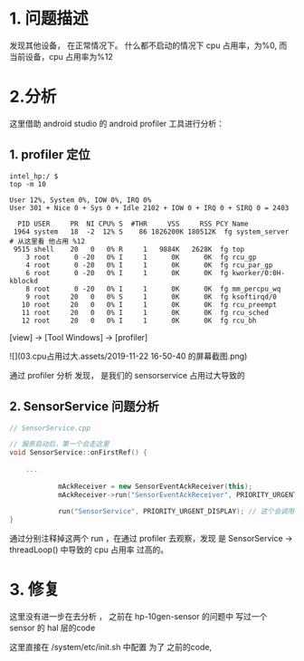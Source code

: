 # 1. 问题描述

发现其他设备， 在正常情况下。  什么都不启动的情况下  cpu 占用率，为%0, 而当前设备，cpu 占用率为%12

# 2.分析

这里借助 android studio 的 android profiler 工具进行分析：

## 1. profiler 定位

```shell
intel_hp:/ $
top -m 10

User 12%, System 0%, IOW 0%, IRQ 0%
User 301 + Nice 0 + Sys 0 + Idle 2102 + IOW 0 + IRQ 0 + SIRQ 0 = 2403

  PID USER     PR  NI CPU% S  #THR     VSS     RSS PCY Name
 1964 system   18  -2  12% S    86 1826200K 180512K  fg system_server # 从这里看 他占用 %12
 9515 shell    20   0   0% R     1   9884K   2628K  fg top
    3 root      0 -20   0% I     1      0K      0K  fg rcu_gp
    4 root      0 -20   0% I     1      0K      0K  fg rcu_par_gp
    6 root      0 -20   0% I     1      0K      0K  fg kworker/0:0H-kblockd
    8 root      0 -20   0% I     1      0K      0K  fg mm_percpu_wq
    9 root     20   0   0% S     1      0K      0K  fg ksoftirqd/0
   10 root     20   0   0% I     1      0K      0K  fg rcu_preempt
   11 root     20   0   0% I     1      0K      0K  fg rcu_sched
   12 root     20   0   0% I     1      0K      0K  fg rcu_bh

```





[view] -> [Tool Windows] -> [profiler]

![](03.cpu占用过大.assets/2019-11-22 16-50-40 的屏幕截图.png)

 

通过 profiler 分析 发现， 是我们的 sensorservice 占用过大导致的

## 2. SensorService 问题分析



```cpp
// SensorService.cpp 

// 服务启动后，第一个会走这里
void SensorService::onFirstRef() {
    
    ...
        
    		mAckReceiver = new SensorEventAckReceiver(this);
            mAckReceiver->run("SensorEventAckReceiver", PRIORITY_URGENT_DISPLAY);  // 这里会启动 SensorEventAckReceiver -> threadLoop()
    
            run("SensorService", PRIORITY_URGENT_DISPLAY); // 这个会调用 SensorService ->  threadLoop()
}
```

通过分别注释掉这两个 run ，在通过 profiler 去观察，发现 是 SensorService ->  threadLoop() 中导致的 cpu 占用率 过高的。

# 3. 修复

这里没有进一步在去分析 ，   之前在 hp-10gen-sensor 的问题中 写过一个 sensor 的 hal 层的code

这里直接在 /system/etc/init.sh 中配置 为了 之前的code, 